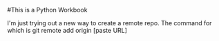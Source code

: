 #This is a Python Workbook

I'm just trying out a new way to create a remote repo. 
The command for which is git remote add origin [paste URL]